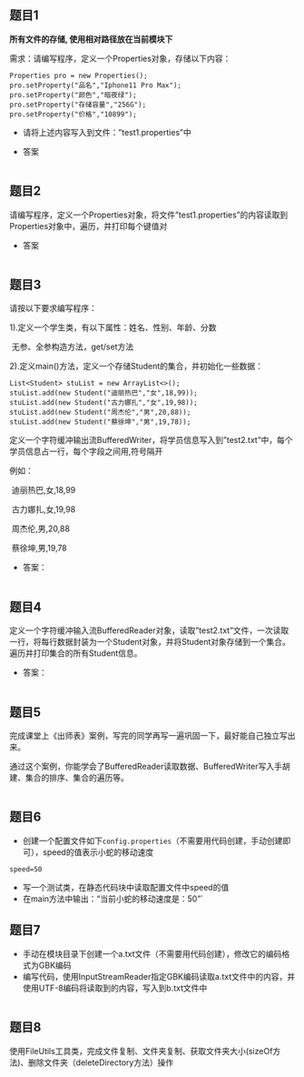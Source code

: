 ## 题目1

**所有文件的存储, 使用相对路径放在当前模块下**

需求：请编写程序，定义一个Properties对象，存储以下内容：

```
Properties pro = new Properties();
pro.setProperty("品名","Iphone11 Pro Max");
pro.setProperty("颜色","暗夜绿");
pro.setProperty("存储容量","256G");
pro.setProperty("价格","10899");
```

* 请将上述内容写入到文件：”test1.properties”中

* 答案

```

```



## 题目2

请编写程序，定义一个Properties对象，将文件”test1.properties”的内容读取到Properties对象中，遍历，并打印每个键值对

* 答案

```

```



## 题目3

请按以下要求编写程序：

1).定义一个学生类，有以下属性：姓名、性别、年龄、分数

​        无参、全参构造方法，get/set方法



2).定义main()方法，定义一个存储Student的集合，并初始化一些数据：

```
List<Student> stuList = new ArrayList<>();
stuList.add(new Student("迪丽热巴","女",18,99));
stuList.add(new Student("古力娜扎","女",19,98));
stuList.add(new Student("周杰伦","男",20,88));
stuList.add(new Student("蔡徐坤","男",19,78));
```

定义一个字符缓冲输出流BufferedWriter，将学员信息写入到”test2.txt”中，每个学员信息占一行，每个字段之间用,符号隔开

例如：

​              迪丽热巴,女,18,99

​              古力娜扎,女,19,98

​              周杰伦,男,20,88

​              蔡徐坤,男,19,78



* 答案：

```

```



## 题目4

定义一个字符缓冲输入流BufferedReader对象，读取”test2.txt”文件，一次读取一行，将每行数据封装为一个Student对象，并将Student对象存储到一个集合。遍历并打印集合的所有Student信息。

* 答案：

```

```



## 题目5

完成课堂上《出师表》案例，写完的同学再写一遍巩固一下，最好能自己独立写出来。

通过这个案例，你能学会了BufferedReader读取数据、BufferedWriter写入手胡建、集合的排序、集合的遍历等。

```java

```



## 题目6

- 创建一个配置文件如下`config.properties`（不需要用代码创建，手动创建即可），speed的值表示小蛇的移动速度

```
speed=50 
```

- 写一个测试类，在静态代码块中读取配置文件中speed的值
- 在main方法中输出：“当前小蛇的移动速度是：50”`



## 题目7

- 手动在模块目录下创建一个a.txt文件（不需要用代码创建），修改它的编码格式为GBK编码
- 编写代码，使用InputStreamReader指定GBK编码读取a.txt文件中的内容，并使用UTF-8编码将读取到的内容，写入到b.txt文件中

```java

```



## 题目8

使用FileUtils工具类，完成文件复制、文件夹复制、获取文件夹大小(sizeOf方法)、删除文件夹（deleteDirectory方法）操作

```java

```

